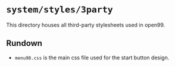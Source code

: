 # `system/styles/3party`

This directory houses all third-party stylesheets used in open99.
## Rundown
* `menu98.css` is the main css file used for the start button design.
